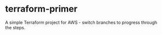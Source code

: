 # terraform-primer
A simple Terraform project for AWS - switch branches to progress through the steps.
